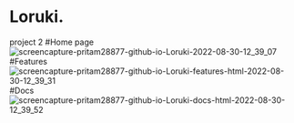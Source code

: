 # Loruki.
project 2
#Home page![screencapture-pritam28877-github-io-Loruki-2022-08-30-12_39_07](https://user-images.githubusercontent.com/92548589/187372920-87195376-2f3f-42c7-ac9f-8192ed0fbd6f.png)
#Features![screencapture-pritam28877-github-io-Loruki-features-html-2022-08-30-12_39_31](https://user-images.githubusercontent.com/92548589/187373025-e5bccdfd-bada-4a95-8acf-62e2c4abd98b.png)
#Docs![screencapture-pritam28877-github-io-Loruki-docs-html-2022-08-30-12_39_52](https://user-images.githubusercontent.com/92548589/187373070-35b52442-5dde-4080-b591-948459e7b521.png)
